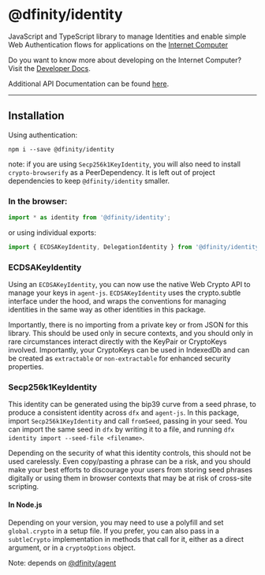 # @dfinity/identity

JavaScript and TypeScript library to manage Identities and enable simple Web Authentication flows for applications on the [Internet Computer](https://dfinity.org/)

Do you want to know more about developing on the Internet Computer? Visit the [Developer Docs](https://internetcomputer.org/docs/home).

Additional API Documentation can be found [here](https://agent-js.icp.xyz/libs/identity/api).

---

## Installation

Using authentication:

```shell
npm i --save @dfinity/identity
```

note: if you are using `Secp256k1KeyIdentity`, you will also need to install `crypto-browserify` as a PeerDependency. It is left out of project dependencies to keep `@dfinity/identity` smaller.

### In the browser:

```ts
import * as identity from '@dfinity/identity';
```

or using individual exports:

```ts
import { ECDSAKeyIdentity, DelegationIdentity } from '@dfinity/identity';
```

### ECDSAKeyIdentity

Using an `ECDSAKeyIdentity`, you can now use the native Web Crypto API to manage your keys in `agent-js`. `ECDSAKeyIdentity` uses the crypto.subtle interface under the hood, and wraps the conventions for managing identities in the same way as other identities in this package.

Importantly, there is no importing from a private key or from JSON for this library. This should be used only in secure contexts, and you should only in rare circumstances interact directly with the KeyPair or CryptoKeys involved. Importantly, your CryptoKeys can be used in IndexedDb and can be created as `extractable` or `non-extractable` for enhanced security properties.

### Secp256k1KeyIdentity

This identity can be generated using the bip39 curve from a seed phrase, to produce a consistent identity across `dfx` and `agent-js`. In this package, import `Secp256k1KeyIdentity` and call `fromSeed`, passing in your seed. You can import the same seed in `dfx` by writing it to a file, and running `dfx identity import --seed-file <filename>`.

Depending on the security of what this identity controls, this should not be used carelessly. Even copy/pasting a phrase can be a risk, and you should make your best efforts to discourage your users from storing seed phrases digitally or using them in browser contexts that may be at risk of cross-site scripting.

#### In Node.js

Depending on your version, you may need to use a polyfill and set `global.crypto` in a setup file. If you prefer, you can also pass in a `subtleCrypto` implementation in methods that call for it, either as a direct argument, or in a `cryptoOptions` object.

Note: depends on [@dfinity/agent](https://www.npmjs.com/package/@dfinity/agent)

